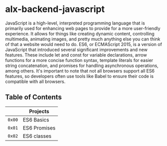 # alx-backend-javascript

JavaScript is a high-level, interpreted programming language that is primarily used for enhancing web pages to provide for a more user-friendly experience. It allows for things like creating dynamic content, controlling multimedia, animating images, and pretty much anything else you can think of that a website would need to do.
ES6, or ECMAScript 2015, is a version of JavaScript that introduced several significant improvements and new features. These include let and const for variable declarations, arrow functions for a more concise function syntax, template literals for easier string concatenation, and promises for handling asynchronous operations, among others. It's important to note that not all browsers support all ES6 features, so developers often use tools like Babel to ensure their code is compatible with all browsers.

## Table of Contents 

|                |Projects               
|----------------|-------------------------------|
|`0x00`   |ES6 Basics|
|`0x01`   |ES6 Promises|
|`0x02`   |ES6 classes|

